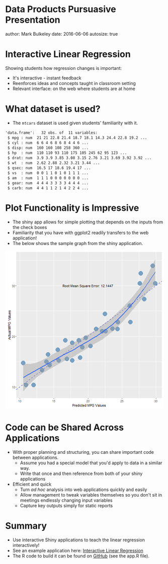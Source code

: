 Data Products Pursuasive Presentation
========================================================
author: Mark Bulkeley
date: 2016-06-06
autosize: true

Interactive Linear Regression
========================================================

Showing students how regression changes is important:

- It's interactive - instant feedback
- Reenforces ideas and concepts taught in classroom setting
- Relevant interface: on the web where students are at home

What dataset is used?
========================================================

- The `mtcars` dataset is used given students' familiarity with it.

```
'data.frame':	32 obs. of  11 variables:
 $ mpg : num  21 21 22.8 21.4 18.7 18.1 14.3 24.4 22.8 19.2 ...
 $ cyl : num  6 6 4 6 8 6 8 4 4 6 ...
 $ disp: num  160 160 108 258 360 ...
 $ hp  : num  110 110 93 110 175 105 245 62 95 123 ...
 $ drat: num  3.9 3.9 3.85 3.08 3.15 2.76 3.21 3.69 3.92 3.92 ...
 $ wt  : num  2.62 2.88 2.32 3.21 3.44 ...
 $ qsec: num  16.5 17 18.6 19.4 17 ...
 $ vs  : num  0 0 1 1 0 1 0 1 1 1 ...
 $ am  : num  1 1 1 0 0 0 0 0 0 0 ...
 $ gear: num  4 4 4 3 3 3 3 4 4 4 ...
 $ carb: num  4 4 1 1 2 1 4 2 2 4 ...
```

Plot Functionality is Impressive
========================================================

- The shiny app allows for simple plotting that depends on the inputs from the check boxes
- Familiarity that you have with ggplot2 readily transfers to the web application!
- The below shows the sample graph from the shiny application.

![plot of chunk unnamed-chunk-2](DataProductsPresentation-figure/unnamed-chunk-2-1.png)

Code can be Shared Across Applications
========================================================
- With proper planning and structuring, you can share important code between applications.
  - Assume you had a special model that you'd apply to data in a similar way.
  - Write that once and then reference from both of your shiny applications
- Efficient and quick
  - Turn _ad hoc_ analysis into web applications quickly and easily
  - Allow management to tweak variables themselves so you don't sit in meetings endlessly changing input variables
  - Capture key outputs simply for static reports
  
Summary
===
- Use interactive Shiny applications to teach the linear regression interactively!
- See an example application here: <a href="https://markbulk.shinyapps.io/CourseraDataProducts_FinalProject/">Interactive Linear Regression</a>
- The R code to build it can be found on <a href="https://github.com/markbulk/CourseraDataProducts">GitHub</a> (see the app.R file).
